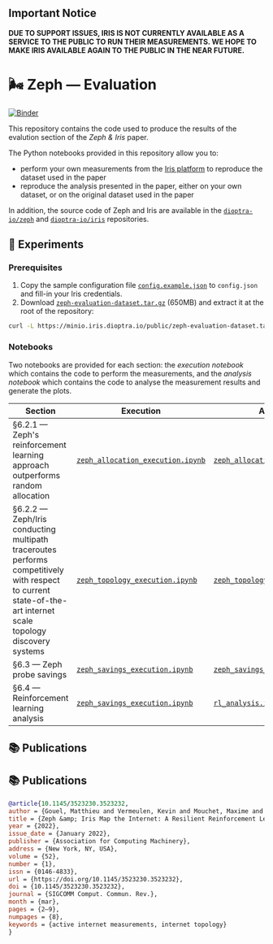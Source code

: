 ## Important Notice
**DUE TO SUPPORT ISSUES, IRIS IS NOT CURRENTLY AVAILABLE AS A SERVICE TO THE PUBLIC TO RUN THEIR MEASUREMENTS.
WE HOPE TO MAKE IRIS AVAILABLE AGAIN TO THE PUBLIC IN THE NEAR FUTURE.**

# 🌬️ Zeph — Evaluation

[![Binder](https://mybinder.org/badge_logo.svg)](https://mybinder.org/v2/gh/dioptra-io/zeph-evaluation/HEAD)

This repository contains the code used to produce the results of the evalution section of the *Zeph & Iris* paper.

The Python notebooks provided in this repository allow you to:
- perform your own measurements from the [Iris platform](https://iris.dioptra.io) to reproduce the dataset used in the paper
- reproduce the analysis presented in the paper, either on your own dataset, or on the original dataset used in the paper

In addition, the source code of Zeph and Iris are available in the [`dioptra-io/zeph`](https://github.com/dioptra-io/zeph) and [`dioptra-io/iris`](https://github.com/dioptra-io/iris) repositories.

## 🧪 Experiments

### Prerequisites

1. Copy the sample configuration file [`config.example.json`](config.example.json) to `config.json` and fill-in your Iris credentials.
2.  Download [`zeph-evaluation-dataset.tar.gz`](https://minio.iris.dioptra.io/public/zeph-evaluation-dataset.tar.gz) (650MB) and extract it at the root of the repository:
```bash
curl -L https://minio.iris.dioptra.io/public/zeph-evaluation-dataset.tar.gz | tar x
```

### Notebooks

Two notebooks are provided for each section: the *execution notebook* which contains the code to perform the measurements, and the *analysis notebook* which contains the code to analyse the measurement results and generate the plots.

Section | Execution | Analysis
--------|-----------|---------
§6.2.1 — Zeph's reinforcement learning approach outperforms random allocation | [`zeph_allocation_execution.ipynb`](notebooks/zeph_allocation_execution.ipynb) | [`zeph_allocation_analysis.ipynb`](notebooks/zeph_allocation_analysis.ipynb)
§6.2.2 — Zeph/Iris conducting multipath traceroutes performs competitively with respect to current state-of-the-art internet scale topology discovery systems | [`zeph_topology_execution.ipynb`](notebooks/zeph_topology_execution.ipynb) | [`zeph_topology_analysis.ipynb`](notebooks/zeph_topology_analysis.ipynb)
§6.3 — Zeph probe savings | [`zeph_savings_execution.ipynb`](notebooks/zeph_savings_execution.ipynb) | [`zeph_savings_analysis.ipynb`](notebooks/zeph_savings_analysis.ipynb)
§6.4 — Reinforcement learning analysis | [`zeph_savings_execution.ipynb`](notebooks/zeph_savings_execution.ipynb) | [`rl_analysis.ipynb`](notebooks/rl_analysis.ipynb)

## 📚 Publications

## 📚 Publications

```bibtex
@article{10.1145/3523230.3523232,
author = {Gouel, Matthieu and Vermeulen, Kevin and Mouchet, Maxime and Rohrer, Justin P. and Fourmaux, Olivier and Friedman, Timur},
title = {Zeph &amp; Iris Map the Internet: A Resilient Reinforcement Learning Approach to Distributed IP Route Tracing},
year = {2022},
issue_date = {January 2022},
publisher = {Association for Computing Machinery},
address = {New York, NY, USA},
volume = {52},
number = {1},
issn = {0146-4833},
url = {https://doi.org/10.1145/3523230.3523232},
doi = {10.1145/3523230.3523232},
journal = {SIGCOMM Comput. Commun. Rev.},
month = {mar},
pages = {2–9},
numpages = {8},
keywords = {active internet measurements, internet topology}
}
```
